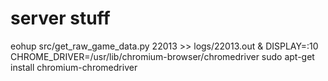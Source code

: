 # server stuff

eohup src/get_raw_game_data.py 22013 >> logs/22013.out &
DISPLAY=:10
CHROME_DRIVER=/usr/lib/chromium-browser/chromedriver
sudo apt-get install chromium-chromedriver
